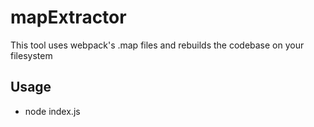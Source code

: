 # mapExtractor
This tool uses webpack's .map files and rebuilds the codebase on your filesystem

## Usage
- node index.js
